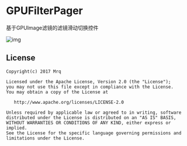 # GPUFilterPager
基于GPUImage滤镜的滤镜滑动切换控件

![img](http://7fvdti.com1.z0.glb.clouddn.com/2017-06-16%2017_13_38.gif)

## License
    Copyright(c) 2017 Mrq

    Licensed under the Apache License, Version 2.0 (the "License");
    you may not use this file except in compliance with the License.
    You may obtain a copy of the License at

       http://www.apache.org/licenses/LICENSE-2.0

    Unless required by applicable law or agreed to in writing, software
    distributed under the License is distributed on an "AS IS" BASIS,
    WITHOUT WARRANTIES OR CONDITIONS OF ANY KIND, either express or implied.
    See the License for the specific language governing permissions and
    limitations under the License.